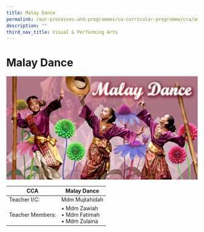 ```yaml
---
title: Malay Dance
permalink: /our-processes-and-programmes/co-curricular-programme/cca/aesthetics/malay-dance
description: ""
third_nav_title: Visual & Performing Arts
---
```

# **Malay Dance**

![](/images/malaydance2016.jpg)

| CCA   	| Malay Dance 	|
|---	|---	|
| Teacher I/C:  	| Mdm Mujtahidah 	|
| Teacher Members:  	| • Mdm Zawiah<br>• Mdm Fatimah<br>• Mdm Zulaina 	|